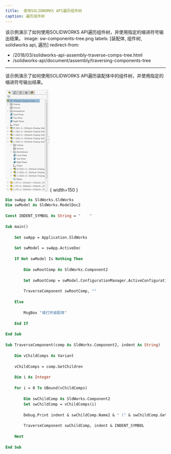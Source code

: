 ```yaml
---
title:  使用SOLIDWORKS API遍历组件树
caption: 遍历组件树
---
```

 该示例演示了如何使用SOLIDWORKS API遍历组件树，并使用指定的缩进符号输出结果。
image: sw-components-tree.png
labels: [装配体, 组件树, solidworks api, 遍历]
redirect-from:
  - /2018/03/solidworks-api-assembly-traverse-comps-tree.html
  - /solidworks-api/document/assembly/traversing-components-tree
---

该示例演示了如何使用SOLIDWORKS API遍历装配体中的组件树，并使用指定的缩进符号输出结果。

![组件树](sw-components-tree.png){ width=150 }

``` vb
Dim swApp As SldWorks.SldWorks
Dim swModel As SldWorks.ModelDoc2

Const INDENT_SYMBOL As String = "    "

Sub main()

    Set swApp = Application.SldWorks
    
    Set swModel = swApp.ActiveDoc
    
    If Not swModel Is Nothing Then

        Dim swRootComp As SldWorks.Component2

        Set swRootComp = swModel.ConfigurationManager.ActiveConfiguration.GetRootComponent
    
        TraverseComponent swRootComp, ""

    Else

        MsgBox "请打开装配体"

    End If
    
End Sub

Sub TraverseComponent(comp As SldWorks.Component2, indent As String)
    
    Dim vChildComps As Variant
    
    vChildComps = comp.GetChildren
    
    Dim i As Integer
    
    For i = 0 To UBound(vChildComps)
    
        Dim swChildComp As SldWorks.Component2
        Set swChildComp = vChildComps(i)
            
        Debug.Print indent & swChildComp.Name2 & " (" & swChildComp.GetPathName() & ")"
        
        TraverseComponent swChildComp, indent & INDENT_SYMBOL
        
    Next
    
End Sub


```
